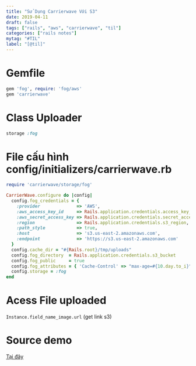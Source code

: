 ```yaml
---
title: "Sử Dụng Carrierwave Với S3"
date: 2019-04-11
draft: false
tags: ["rails", "aws", "carrierwave", "til"]
categories: ["rails notes"]
mytag: "#TIL"
label: "[@til]"
---
```


# Gemfile

```ruby
gem 'fog', require: 'fog/aws'
gem 'carrierwave'
```
# Class Uploader

```ruby
storage :fog
```

# File cấu hình config/initializers/carrierwave.rb

```ruby
require 'carrierwave/storage/fog'

CarrierWave.configure do |config|
  config.fog_credentials = {
    :provider              => 'AWS',
    :aws_access_key_id     => Rails.application.credentials.access_key_id,
    :aws_secret_access_key => Rails.application.credentials.secret_access_key,
    :region                => Rails.application.credentials.s3_region,
    :path_style            => true,
    :host                  => 's3.us-east-2.amazonaws.com',
    :endpoint              => 'https://s3.us-east-2.amazonaws.com'
  }
  config.cache_dir = "#{Rails.root}/tmp/uploads"
  config.fog_directory  = Rails.application.credentials.s3_bucket
  config.fog_public     = true
  config.fog_attributes = { 'Cache-Control' => "max-age=#{10.day.to_i}" }
  config.storage = :fog
end
```

# Acess File uploaded

`Instance.field_name_image.url` (get link s3)

# Source demo

[Tại đây](https://github.com/hdchinh/s3_carrierwave)
